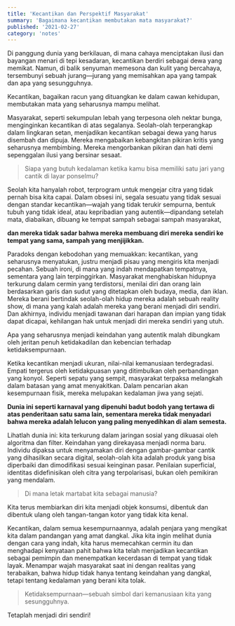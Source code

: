 ```yaml
---
title: 'Kecantikan dan Perspektif Masyarakat'
summary: 'Bagaimana kecantikan membutakan mata masyarakat?'
published: '2021-02-27'
category: 'notes'
---
```


Di panggung dunia yang berkilauan, di mana cahaya menciptakan ilusi dan bayangan menari di tepi kesadaran, kecantikan berdiri sebagai dewa yang memikat. Namun, di balik senyuman memesona dan kulit yang bercahaya, tersembunyi sebuah jurang—jurang yang memisahkan apa yang tampak dan apa yang sesungguhnya.

Kecantikan, bagaikan racun yang dituangkan ke dalam cawan kehidupan, membutakan mata yang seharusnya mampu melihat.

Masyarakat, seperti sekumpulan lebah yang terpesona oleh nektar bunga, menginginkan kecantikan di atas segalanya. Seolah-olah terperangkap dalam lingkaran setan, menjadikan kecantikan sebagai dewa yang harus disembah dan dipuja. Mereka mengabaikan kebangkitan pikiran kritis yang seharusnya membimbing. Mereka mengorbankan pikiran dan hati demi sepenggalan ilusi yang bersinar sesaat.

> Siapa yang butuh kedalaman ketika kamu bisa memiliki satu jari yang cantik di layar ponselmu?

Seolah kita hanyalah robot, terprogram untuk mengejar citra yang tidak pernah bisa kita capai. Dalam obsesi ini, segala sesuatu yang tidak sesuai dengan standar kecantikan—wajah yang tidak terukir sempurna, bentuk tubuh yang tidak ideal, atau kepribadian yang autentik—dipandang setelah mata, diabaikan, dibuang ke tempat sampah sebagai sampah masyarakat,

**dan mereka tidak sadar bahwa mereka membuang diri mereka sendiri ke tempat yang sama, sampah yang menjijikkan.**

Paradoks dengan kebodohan yang memuakkan: kecantikan, yang seharusnya menyatukan, justru menjadi pisau yang mengiris kita menjadi pecahan. Sebuah ironi, di mana yang indah mendapatkan tempatnya, sementara yang lain terpinggirkan. Masyarakat menghabiskan hidupnya terkurung dalam cermin yang terdistorsi, menilai diri dan orang lain berdasarkan garis dan sudut yang ditetapkan oleh budaya, media, dan iklan. Mereka berani bertindak seolah-olah hidup mereka adalah sebuah reality show, di mana yang kalah adalah mereka yang berani menjadi diri sendiri. Dan akhirnya, individu menjadi tawanan dari harapan dan impian yang tidak dapat dicapai, kehilangan hak untuk menjadi diri mereka sendiri yang utuh.

Apa yang seharusnya menjadi keindahan yang autentik malah dibungkam oleh jeritan penuh ketidakadilan dan kebencian terhadap ketidaksempurnaan.

Ketika kecantikan menjadi ukuran, nilai-nilai kemanusiaan terdegradasi. Empati tergerus oleh ketidakpuasan yang ditimbulkan oleh perbandingan yang konyol. Seperti sepatu yang sempit, masyarakat terpaksa melangkah dalam batasan yang amat menyakitkan. Dalam pencarian akan kesempurnaan fisik, mereka melupakan kedalaman jiwa yang sejati.

**Dunia ini seperti karnaval yang dipenuhi badut bodoh yang tertawa di atas penderitaan satu sama lain, sementara mereka tidak menyadari bahwa mereka adalah lelucon yang paling menyedihkan di alam semesta.**

Lihatlah dunia ini: kita terkurung dalam jaringan sosial yang dikuasai oleh algoritma dan filter. Keindahan yang direkayasa menjadi norma baru. Individu dipaksa untuk menyamakan diri dengan gambar-gambar cantik yang dihasilkan secara digital, seolah-olah kita adalah produk yang bisa diperbaiki dan dimodifikasi sesuai keinginan pasar. Penilaian superficial, identitas didefinisikan oleh citra yang terpolarisasi, bukan oleh pemikiran yang mendalam.

> Di mana letak martabat kita sebagai manusia?

Kita terus membiarkan diri kita menjadi objek konsumsi, dibentuk dan dibentuk ulang oleh tangan-tangan kotor yang tidak kita kenal.

Kecantikan, dalam semua kesempurnaannya, adalah penjara yang mengikat kita dalam pandangan yang amat dangkal. Jika kita ingin melihat dunia dengan cara yang indah, kita harus memecahkan cermin itu dan menghadapi kenyataan pahit bahwa kita telah menjadikan kecantikan sebagai pemimpin dan menempatkan kecerdasan di tempat yang tidak layak. Menampar wajah masyarakat saat ini dengan realitas yang terabaikan, bahwa hidup tidak hanya tentang keindahan yang dangkal, tetapi tentang kedalaman yang berani kita tolak.

> Ketidaksempurnaan—sebuah simbol dari kemanusiaan kita yang sesungguhnya.

Tetaplah menjadi diri sendiri!
